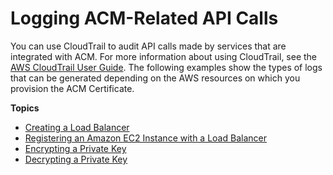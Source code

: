 # Logging ACM\-Related API Calls<a name="ct-related"></a>

You can use CloudTrail to audit API calls made by services that are integrated with ACM\. For more information about using CloudTrail, see the [AWS CloudTrail User Guide](http://docs.aws.amazon.com/awscloudtrail/latest/userguide/cloudtrail-user-guide.html)\. The following examples show the types of logs that can be generated depending on the AWS resources on which you provision the ACM Certificate\. 

**Topics**
+ [Creating a Load Balancer](ct-related-lb.md)
+ [Registering an Amazon EC2 Instance with a Load Balancer](ct-related-ec2.md)
+ [Encrypting a Private Key](ct-related-encrypt.md)
+ [Decrypting a Private Key](ct-related-decrypt.md)